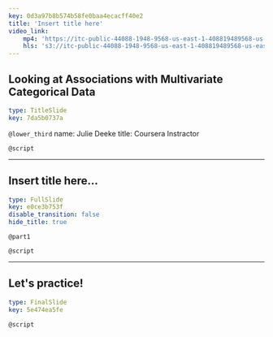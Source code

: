 ```yaml
---
key: 0d3a97b8b574b58fe0baa4ecacff40e2
title: 'Insert title here'
video_link:
    mp4: 'https://itc-public-44088-1948-9568-us-east-1-408819489568-us-east-1.s3.amazonaws.com/input/C1W3P1_Looking_at_Associations_with_Multivariate_Categorical_Data-converted.mp4'
    hls: 's3://itc-public-44088-1948-9568-us-east-1-408819489568-us-east-1/output/hls/C1W3P1LookingatAssociationswithMultivariateCategoricalDataconverted.m3u8'
---
```


## Looking at Associations with Multivariate Categorical Data

```yaml
type: TitleSlide
key: 7da5b0737a
```

`@lower_third`
name: Julie Deeke
title: Coursera Instractor

`@script`


---

## Insert title here...

```yaml
type: FullSlide
key: e0ce3b753f
disable_transition: false
hide_title: true
```

`@part1`


`@script`


---

## Let's practice!

```yaml
type: FinalSlide
key: 5e474ea5fe
```

`@script`
